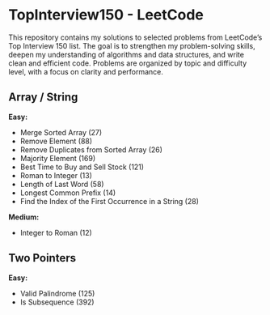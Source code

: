 # TopInterview150 - LeetCode

This repository contains my solutions to selected problems from LeetCode’s Top Interview 150 list.
The goal is to strengthen my problem-solving skills, deepen my understanding of algorithms and data structures, and write clean and efficient code.
Problems are organized by topic and difficulty level, with a focus on clarity and performance.

## Array / String  
**Easy:**
- Merge Sorted Array (27)  
- Remove Element (88)  
- Remove Duplicates from Sorted Array (26)  
- Majority Element (169)  
- Best Time to Buy and Sell Stock (121)  
- Roman to Integer (13)  
- Length of Last Word (58)  
- Longest Common Prefix (14)  
- Find the Index of the First Occurrence in a String (28)

**Medium:**
- Integer to Roman (12) 

## Two Pointers  
**Easy:**
- Valid Palindrome (125)  
- Is Subsequence (392)
